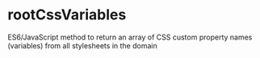 # rootCssVariables
ES6/JavaScript method to return an array of CSS custom property names (variables) from all stylesheets in the domain
